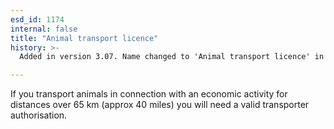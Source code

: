 ```yaml
---
esd_id: 1174
internal: false
title: "Animal transport licence"
history: >-
  Added in version 3.07. Name changed to 'Animal transport licence' in version 4.00.

---
```


If you transport animals in connection with an economic activity for distances over 65 km (approx 40 miles) you will need a valid transporter authorisation.

